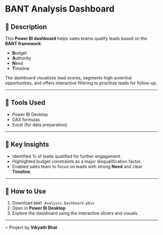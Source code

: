 # BANT Analysis Dashboard

## 📌 Description

This **Power BI dashboard** helps sales teams qualify leads based on the **BANT framework**:
- **B**udget
- **A**uthority
- **N**eed
- **T**imeline

The dashboard visualizes lead scores, segments high-potential opportunities, and offers interactive filtering to prioritize leads for follow-up.

---

## 🔧 Tools Used

- Power BI Desktop
- DAX formulas
- Excel (for data preparation)

---

## 🚀 Key Insights

- Identified % of leads qualified for further engagement.
- Highlighted budget constraints as a major disqualification factor.
- Enabled sales team to focus on leads with strong **Need** and clear **Timeline**.

---


## 📂 How to Use

1. Download `BANT Analysis Dashboard.pbix`
2. Open in **Power BI Desktop**
3. Explore the dashboard using the interactive slicers and visuals.

---

⭐ Project by **Vikyath Bhat**
